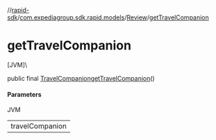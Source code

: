 //[rapid-sdk](../../../index.md)/[com.expediagroup.sdk.rapid.models](../index.md)/[Review](index.md)/[getTravelCompanion](get-travel-companion.md)

# getTravelCompanion

[JVM]\

public final [TravelCompanion](../-travel-companion/index.md)[getTravelCompanion](get-travel-companion.md)()

#### Parameters

JVM

| |
|---|
| travelCompanion |
